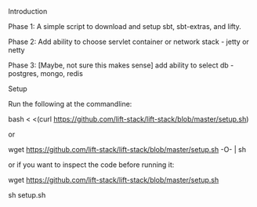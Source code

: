 Introduction

Phase 1:  A simple script to download and setup sbt, sbt-extras, and lifty.

Phase 2:  Add ability to choose servlet container or network stack - jetty or netty

Phase 3:  [Maybe, not sure this makes sense] add ability to select db - postgres, mongo, redis


Setup

Run the following at the commandline:

bash < <(curl https://github.com/lift-stack/lift-stack/blob/master/setup.sh)

or 

wget https://github.com/lift-stack/lift-stack/blob/master/setup.sh -O- | sh

or if you want to inspect the code before running it:

wget https://github.com/lift-stack/lift-stack/blob/master/setup.sh

sh setup.sh
